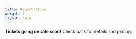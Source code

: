 ```yaml
---
title: Registration
weight: 4
layout: page
---
```


**Tickets going on sale soon!** Check back for details and pricing.
